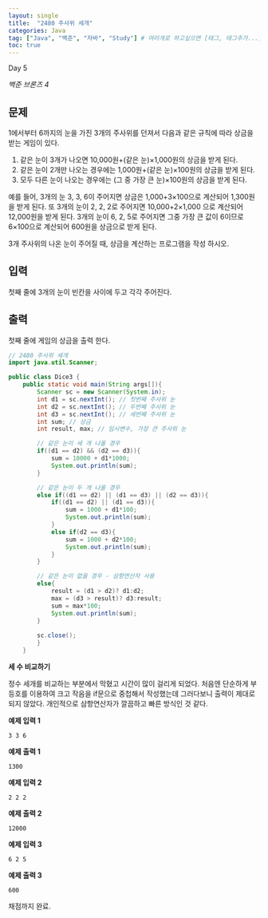 ```yaml
---
layout: single
title:  "2480 주사위 세개"
categories: Java
tag: ["Java", "백준", "자바", "Study"] # 여러개로 하고싶으면 [태그, 태그추가...]
toc: true
---
```


Day 5

*백준 브론즈 4*

## 문제

1에서부터 6까지의 눈을 가진 3개의 주사위를 던져서 다음과 같은 규칙에 따라 상금을 받는 게임이 있다. 

1. 같은 눈이 3개가 나오면 10,000원+(같은 눈)×1,000원의 상금을 받게 된다. 
2. 같은 눈이 2개만 나오는 경우에는 1,000원+(같은 눈)×100원의 상금을 받게 된다. 
3. 모두 다른 눈이 나오는 경우에는 (그 중 가장 큰 눈)×100원의 상금을 받게 된다.  

예를 들어, 3개의 눈 3, 3, 6이 주어지면 상금은 1,000+3×100으로 계산되어 1,300원을 받게 된다. 또 3개의 눈이 2, 2, 2로 주어지면 10,000+2×1,000 으로 계산되어 12,000원을 받게 된다. 3개의 눈이 6, 2, 5로 주어지면 그중 가장 큰 값이 6이므로 6×100으로 계산되어 600원을 상금으로 받게 된다.

3개 주사위의 나온 눈이 주어질 때, 상금을 계산하는 프로그램을 작성 하시오.





## 입력

첫째 줄에 3개의 눈이 빈칸을 사이에 두고 각각 주어진다. 



## 출력

첫째 줄에 게임의 상금을 출력 한다.



```java
// 2480 주사위 세개
import java.util.Scanner;

public class Dice3 {
    public static void main(String args[]){
        Scanner sc = new Scanner(System.in);
        int d1 = sc.nextInt(); // 첫번째 주사위 눈
        int d2 = sc.nextInt(); // 두번째 주사위 눈
        int d3 = sc.nextInt(); // 세번째 주사위 눈
        int sum; // 상금
        int result, max; // 임시변수, 가장 큰 주사위 눈

        // 같은 눈이 세 개 나올 경우
        if((d1 == d2) && (d2 == d3)){
            sum = 10000 + d1*1000;
            System.out.println(sum);
        }

        // 같은 눈이 두 개 나올 경우
        else if((d1 == d2) || (d1 == d3) || (d2 == d3)){
            if((d1 == d2) || (d1 == d3)){
                sum = 1000 + d1*100;
                System.out.println(sum);
            }
            else if(d2 == d3){
                sum = 1000 + d2*100;
                System.out.println(sum);
            }
        }

        // 같은 눈이 없을 경우 - 삼항연산자 사용
        else{
            result = (d1 > d2)? d1:d2;
            max = (d3 > result)? d3:result;
            sum = max*100;
            System.out.println(sum);
        }
            
        sc.close();
        }
    }
```



**세 수 비교하기**

[참고]: https://fors.tistory.com/110

정수 세개를 비교하는 부분에서 막혔고 시간이 많이 걸리게 되었다. 처음엔 단순하게 부등호를 이용하여 크고 작음을 if문으로 중첩해서 작성했는데 그러다보니 출력이 제대로 되지 않았다. 개인적으로 삼항연산자가 깔끔하고 빠른 방식인 것 같다. 



**예제 입력 1**

```
3 3 6
```

**예제 출력 1** 

```
1300
```


**예제 입력 2** 

```
2 2 2
```

**예제 출력 2**

```
12000
```



**예제 입력 3**

```
6 2 5
```

**예제 출력 3**

```
600
```



채점까지 완료.
